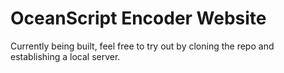 # OceanScript Encoder Website

Currently being built, feel free to try out
by cloning the repo and establishing a local server.
